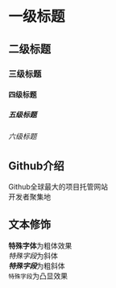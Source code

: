 # 一级标题
## 二级标题
### 三级标题
#### 四级标题
##### 五级标题
###### 六级标题

## Github介绍
  
  Github全球最大的项目托管网站<br>开发者聚集地

## 文本修饰

  **特殊字体**为粗体效果<br>
  *特殊字段*为斜体<br>
  ***特殊字段***为粗斜体<br>
  `特殊字段`为凸显效果<br>


